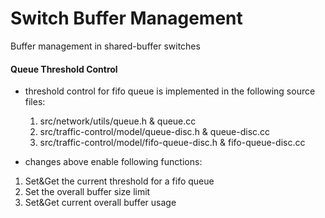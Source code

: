 # Switch Buffer Management

Buffer management in shared-buffer switches

#### Queue Threshold Control

- threshold control for fifo queue is implemented in the following source files:

  1. src/network/utils/queue.h & queue.cc
  2. src/traffic-control/model/queue-disc.h & queue-disc.cc
  3. src/traffic-control/model/fifo-queue-disc.h & fifo-queue-disc.cc

- changes above enable following functions:

1. Set&Get the current threshold for a fifo queue
2. Set the overall buffer size limit
3. Set&Get current overall buffer usage
